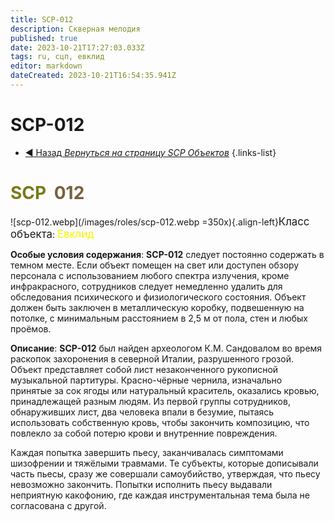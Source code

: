 ```yaml
---
title: SCP-012
description: Скверная мелодия
published: true
date: 2023-10-21T17:27:03.033Z
tags: ru, сцп, евклид
editor: markdown
dateCreated: 2023-10-21T16:54:35.941Z
---
```


# SCP-012
- [:arrow_backward: Назад *Вернуться на страницу SCP Объектов*](/ru/game/scps)
{.links-list}

# <font color="#7a7a18">SCP</font><font color="white">-</font><font color="#79613e">012</font>
![scp-012.webp](/images/roles/scp-012.webp =350x){.align-left}<big>Класс объекта</big>: <font color="#f5f503"><big>Евклид</big></font>

**Особые условия содержания**: **SCP-012** следует постоянно содержать в темном месте. Если объект помещен на свет или доступен обзору персонала с использованием любого спектра излучения, кроме инфракрасного, сотрудников следует немедленно удалить для обследования психического и физиологического состояния. Объект должен быть заключен в металлическую коробку, подвешенную на потолке, с минимальным расстоянием в 2,5 м от пола, стен и любых проёмов.

**Описание**: **SCP-012** был найден археологом К.М. Сандовалом во время раскопок захоронения в северной Италии, разрушенного грозой. Объект представляет собой лист незаконченного рукописной музыкальной партитуры. Красно-чёрные чернила, изначально принятые за сок ягоды или натуральный краситель, оказались кровью, принадлежащей разным людям. Из первой группы сотрудников, обнаруживших лист, два человека впали в безумие, пытаясь использовать собственную кровь, чтобы закончить композицию, что повлекло за собой потерю крови и внутренние повреждения.

Каждая попытка завершить пьесу, заканчивалась симптомами шизофрении и тяжёлыми травмами. Те субъекты, которые дописывали часть пьесы, сразу же совершали самоубийство, утверждая, что пьесу невозможно закончить. Попытки исполнить пьесу выдавали неприятную какофонию, где каждая инструментальная тема была не согласована с другой.
